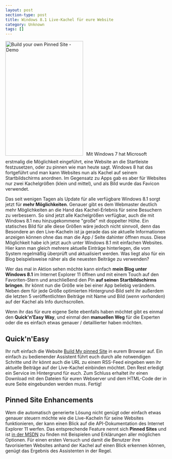 ```yaml
---
layout: post
section-type: post
title: Windows 8.1 Live-Kachel für eure Website
category: Unknown
tags: []
---
```

<a href="http://www.buildmypinnedsite.com/de-DE"><img class="alignleft size-full wp-image-4306" style="margin-right: 10px; margin-bottom: 10px;" alt="Build your own Pinned Site - Demo" src="http://anheledirwp.blob.core.windows.net/wordpress/2013/10/Screenshot-2.png" width="242" height="357" /></a>Mit Windows 7 hat Microsoft erstmalig die Möglichkeit eingeführt, eine Website an die Startleiste festzusetzen, oder zu pinnen wie man heute sagt. Windows 8 hat das fortgeführt und man kann Websites nun als Kachel auf seinem Startbildschirms anordnen. Im Gegensatz zu Apps gab es aber für Websites nur zwei Kachelgrößen (klein und mittel), und als Bild wurde das Favicon verwendet.

Das seit wenigen Tagen als Update für alle verfügbare Windows 8.1 sorgt jetzt für <strong>mehr Möglichkeiten</strong>. Genauer gibt es dem Webmaster deutlich mehr Möglichkeiten an die Hand das Kachel-Erlebnis für seine Besuchern zu verbessern. So sind jetzt alle Kachelgrößen verfügbar, auch die mit Windows 8.1 neu hinzugekommene "große" mit doppelter Höhe. Ein statisches Bild für alle diese Größen wäre jedoch nicht sinnvoll, denn das Besondere an den Live-Kacheln ist ja gerade das sie aktuelle Informationen anzeigen können ohne das man die App / Seite dahinter öffnen muss. Diese Möglichkeit habe ich jetzt auch unter Windows 8.1 mit einfachen Websites. Hier kann man gleich mehrere aktuelle Einträge hinterlegen, die vom System regelmäßig überprüft und aktualisiert werden. Was liegt also für ein Blog beispielsweise näher als die neuesten Beiträge zu verwenden?

Wer das mal in Aktion sehen möchte kann einfach <strong>mein Blog unter Windows 8.1</strong> im Internet Explorer 11 öffnen und mit einem Touch auf den Favoriten-Stern und anschließend den Pin <strong>auf seinen Startbildschirms bringen</strong>. Ihr könnt nun die Größe wie bei einer App beliebig verändern. Neben dem für jede Größe optimierten Hintergrund-Bild seht ihr außerdem die letzten 5 veröffentlichten Beiträge mit Name und Bild (<em>wenn vorhanden</em>) auf der Kachel als Info durchscrollen.

Wenn ihr das für eure eigene Seite ebenfalls haben möchtet gibt es einmal den <strong>Quick'n'Easy Way</strong>, und einmal den <strong>manuellen Weg</strong> für die Experten oder die es einfach etwas genauer / detaillierter haben möchten.
<h2>Quick'n'Easy</h2>
Ihr ruft einfach die Website <a href="http://www.buildmypinnedsite.com/de-DE">Build My pinned Site</a> in eurem Browser auf. Ein einfach zu bedienender Assistent führt euch durch alle notwendigen Schritte und ihr könnt auch die URL zu einem RSS-Feed eingeben wen ihr aktuelle Beiträge auf der Live-Kachel einbinden möchtet. Den Rest erledigt ein Service im Hintergrund für euch. Zum Schluss erhaltet ihr einen Download mit den Dateien für euren Webserver und dem HTML-Code der in eure Seite eingebunden werden muss. Fertig!
<h2>Pinned Site Enhancements</h2>
Wem die automatisch generierte Lösung nicht genügt oder einfach etwas genauer steuern möchte wie die Live-Kacheln für seine Websites funktionieren, der kann einen Blick auf die API-Dokumentation des Internet Explorer 11 werfen. Das entsprechende Feature nennt sich <strong>Pinned Sites</strong> und ist <a title="Internet Explorer 11 Dev-Center: Pinned Sites" href="http://msdn.microsoft.com/en-us/library/ie/gg491731(v=vs.85).aspx">in der MSDN</a> zu finden mit Beispielen und Erklärungen aller möglichen Optionen. Für einen ersten Versuch und damit die Benutzer ihre favorisierten Websites anhand der Kachel auf einen Blick erkennen können, genügt das Ergebnis des Assistenten in der Regel.
